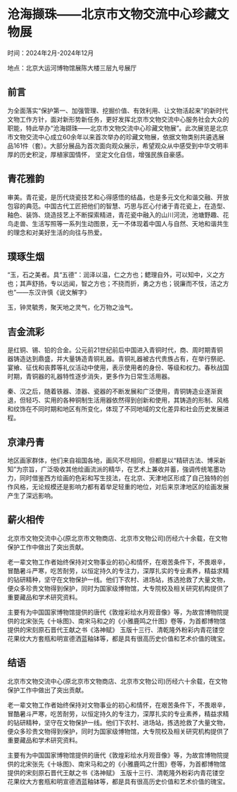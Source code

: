 # 沧海撷珠——北京市文物交流中心珍藏文物展

时间：2024年2月-2024年12月

地点：北京大运河博物馆展陈大楼三层九号展厅

## 前言

为全面落实“保护第一、加强管理、挖掘价值、有效利用、让文物活起来”的新时代文物工作方针，面对新形势新任务，更好发挥北京市文物交流中心服务社会大众的职能，特此举办“沧海撷珠——北京市文物交流中心珍藏文物展”。此次展览是北京市文物交流中心成立60余年以来首次举办的珍藏文物展，依据文物类别共遴选展品161件（套）。大部分展品为首次面向观众展示，希望观众从中感受到中华文明丰厚的历史积淀，厚植家国情怀， 坚定文化自信，增强民族自豪感。

## 青花雅韵

审美。青花瓷，是历代烧瓷技艺和心得感悟的结晶，也是多元文化和谐交融、开放包容的典范。中国古代工匠把他们的智慧、巧思与匠心付诸于青花瓷上，在造型、釉色、装饰、烧造技艺上不断探索精进，青花瓷中融入的山川河流，池塘野趣、花鸟走兽、生活写照等一系列生动图景，无一不体现着中国人与自然、天地和谐共生的理念和对美好生活的向往与热爱。

## 璞琢生烟

“玉，石之美者。具“五德”：润泽以温，仁之方也；鳃理自外，可以知中，义之方也；其声舒扬，专以远闻，智之方也；不挠而折，勇之方也；锐廉而不忮，洁之方也”——东汉许慎《说文解字》

玉，钟灵毓秀，聚天地之灵气，化万物之浊气。

## 吉金流彩

是红铜、锡、铅的合金。公元前21世纪前后中国进入青铜时代，商、周时期青铜器铸造达到鼎盛，并大量铸造青铜礼器。青铜礼器被古代贵族占有，在举行祭祀、宴飨、征伐和丧葬等礼仪活动中使用，表示使用者的身份、等级和权力。春秋战国时期，青铜器的礼器特性逐步消失，更多作为日常生活用器。

秦、汉之后，随着铁器、漆器、瓷器的不断发展和广泛使用，青铜铸造业逐渐衰退，但轻巧、实用的各种铜制生活用器依然得到创新和使用，其铸造的形制、风格和纹饰在不同时期和地区有所变化，体现了不同地域的文化差异和社会历史发展进程。

## 京津丹青

地区画家群体，他们来自祖国各地，画风不尽相同，但都是以“精研古法、博采新知”为宗旨，广泛吸收其他绘画流派的精华，在艺术上兼收并蓄，強调传统笔墨功力，同时借鉴西方绘画的色彩和写生技法，在北京、天津地区形成了自己独特的创作风格，无论规模还是影响力都有着举足轻重的地位，对后来京津地区的绘画发展产生了深远影响。

## 薪火相传

北京市文物交流中心(原北京市文物商店、北京市文物公司)历经六十余载，在文物保护工作中做出了突出贡献。

老一辈文物工作者始终保持对文物事业的初心和情怀，在艰苦条件下，不畏艰辛，冒酷暑斗严寒，吃苦耐劳，以恒定持久的专注力，深厚扎实的专业素养，精益求精的钻研精种，坚守在文物保护一线。他们下农村、进场站，拣选抢救了大量文物，便众多珍贵文物得到保护，同时为国家级博物馆，大专院校及相关研究机构提供了重要藏品和学术研究资料。

主要有为中国国家博物馆提供的唐代《敦煌彩绘水月观音像》等，为故宫博物院提供的北宋张先《十咏图》、南宋马和之的《小雅鹿鸣之什图》卷等，为首都博物馆提供的宋刻原石晋代王献之书《洛神赋》 玉版十三行、清乾隆外粉彩内青花镂空花果纹大方套瓶和明宣德洒蓝釉钵等，都是具有很高历史价值和艺术价值的瑰宝。

## 结语

北京市文物交流中心(原北京市文物商店、北京市文物公司)历经六十余载，在文物保护工作中做出了突出贡献。

老一辈文物工作者始终保持对文物事业的初心和情怀，在艰苦条件下，不畏艰辛，冒酷暑斗严寒，吃苦耐劳，以恒定持久的专注力，深厚扎实的专业素养，精益求精的钻研精种，坚守在文物保护一线。他们下农村、进场站，拣选抢救了大量文物，便众多珍贵文物得到保护，同时为国家级博物馆，大专院校及相关研究机构提供了重要藏品和学术研究资料。

主要有为中国国家博物馆提供的唐代《敦煌彩绘水月观音像》等，为故宫博物院提供的北宋张先《十咏图》、南宋马和之的《小雅鹿鸣之什图》卷等，为首都博物馆提供的宋刻原石晋代王献之书《洛神赋》 玉版十三行、清乾隆外粉彩内青花镂空花果纹大方套瓶和明宣德洒蓝釉钵等，都是具有很高历史价值和艺术价值的瑰宝。